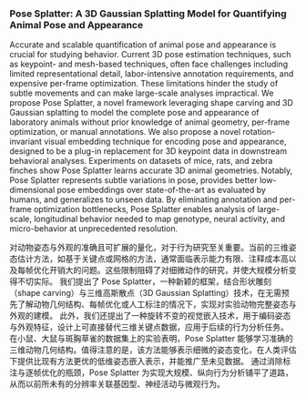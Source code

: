 ### Pose Splatter: A 3D Gaussian Splatting Model for Quantifying Animal Pose and Appearance

Accurate and scalable quantification of animal pose and appearance is crucial for studying behavior. Current 3D pose estimation techniques, such as keypoint- and mesh-based techniques, often face challenges including limited representational detail, labor-intensive annotation requirements, and expensive per-frame optimization. These limitations hinder the study of subtle movements and can make large-scale analyses impractical. We propose Pose Splatter, a novel framework leveraging shape carving and 3D Gaussian splatting to model the complete pose and appearance of laboratory animals without prior knowledge of animal geometry, per-frame optimization, or manual annotations. We also propose a novel rotation-invariant visual embedding technique for encoding pose and appearance, designed to be a plug-in replacement for 3D keypoint data in downstream behavioral analyses. Experiments on datasets of mice, rats, and zebra finches show Pose Splatter learns accurate 3D animal geometries. Notably, Pose Splatter represents subtle variations in pose, provides better low-dimensional pose embeddings over state-of-the-art as evaluated by humans, and generalizes to unseen data. By eliminating annotation and per-frame optimization bottlenecks, Pose Splatter enables analysis of large-scale, longitudinal behavior needed to map genotype, neural activity, and micro-behavior at unprecedented resolution.

对动物姿态与外观的准确且可扩展的量化，对于行为研究至关重要。当前的三维姿态估计方法，如基于关键点或网格的方法，通常面临表示能力有限、注释成本高以及每帧优化开销大的问题。这些限制阻碍了对细微动作的研究，并使大规模分析变得不切实际。
我们提出了 Pose Splatter，一种新颖的框架，结合形状雕刻（shape carving）与三维高斯散点（3D Gaussian Splatting）技术，在无需预先了解动物几何结构、每帧优化或人工标注的情况下，实现对实验动物完整姿态与外观的建模。
此外，我们还提出了一种旋转不变的视觉嵌入技术，用于编码姿态与外观特征，设计上可直接替代三维关键点数据，应用于后续的行为分析任务。
在小鼠、大鼠与斑胸草雀的数据集上的实验表明，Pose Splatter 能够学习准确的三维动物几何结构。值得注意的是，该方法能够表示细微的姿态变化，在人类评估下提供比现有方法更优的低维姿态嵌入表示，并能推广至未见数据。
通过消除标注与逐帧优化的瓶颈，Pose Splatter 为实现大规模、纵向行为分析铺平了道路，从而以前所未有的分辨率关联基因型、神经活动与微观行为。
